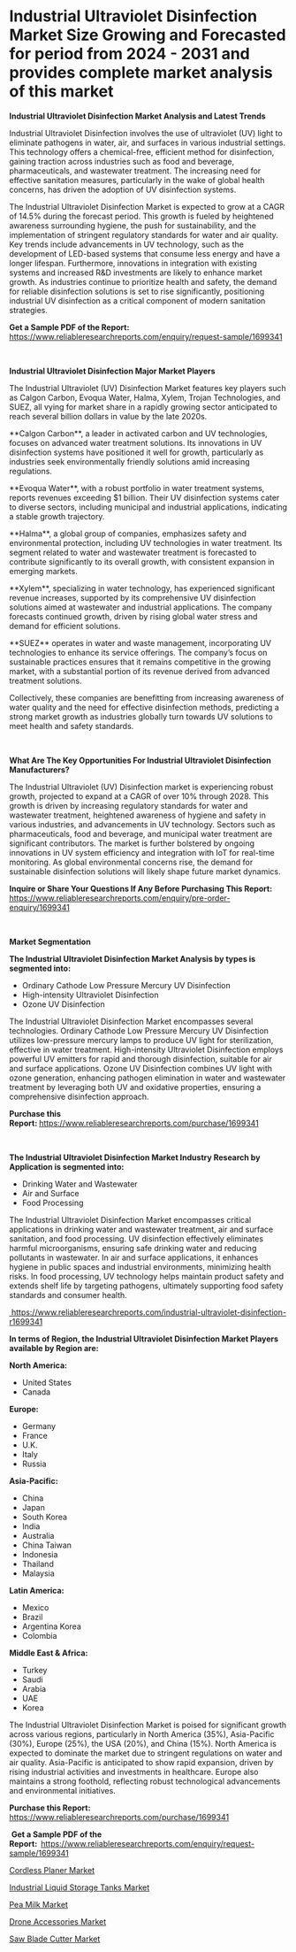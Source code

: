 <p><h1>Industrial Ultraviolet Disinfection Market Size Growing and Forecasted for period from 2024 - 2031 and provides complete market analysis of this market</h1></p><p><strong>Industrial Ultraviolet Disinfection Market Analysis and Latest Trends</strong></p>
<p><p>Industrial Ultraviolet Disinfection involves the use of ultraviolet (UV) light to eliminate pathogens in water, air, and surfaces in various industrial settings. This technology offers a chemical-free, efficient method for disinfection, gaining traction across industries such as food and beverage, pharmaceuticals, and wastewater treatment. The increasing need for effective sanitation measures, particularly in the wake of global health concerns, has driven the adoption of UV disinfection systems.</p><p>The Industrial Ultraviolet Disinfection Market is expected to grow at a CAGR of 14.5% during the forecast period. This growth is fueled by heightened awareness surrounding hygiene, the push for sustainability, and the implementation of stringent regulatory standards for water and air quality. Key trends include advancements in UV technology, such as the development of LED-based systems that consume less energy and have a longer lifespan. Furthermore, innovations in integration with existing systems and increased R&D investments are likely to enhance market growth. As industries continue to prioritize health and safety, the demand for reliable disinfection solutions is set to rise significantly, positioning industrial UV disinfection as a critical component of modern sanitation strategies.</p></p>
<p><strong>Get a Sample PDF of the Report:&nbsp;</strong> <a href="https://www.reliableresearchreports.com/enquiry/request-sample/1699341?utm_campaign=83&utm_medium=2&utm_source=Github&utm_content=ia&utm_term=20102024&utm_id=industrial-ultraviolet-disinfection">https://www.reliableresearchreports.com/enquiry/request-sample/1699341</a></p>
<p>&nbsp;</p>
<p><strong>Industrial Ultraviolet Disinfection Major Market Players</strong></p>
<p><p>The Industrial Ultraviolet (UV) Disinfection Market features key players such as Calgon Carbon, Evoqua Water, Halma, Xylem, Trojan Technologies, and SUEZ, all vying for market share in a rapidly growing sector anticipated to reach several billion dollars in value by the late 2020s.</p><p>**Calgon Carbon**, a leader in activated carbon and UV technologies, focuses on advanced water treatment solutions. Its innovations in UV disinfection systems have positioned it well for growth, particularly as industries seek environmentally friendly solutions amid increasing regulations.</p><p>**Evoqua Water**, with a robust portfolio in water treatment systems, reports revenues exceeding $1 billion. Their UV disinfection systems cater to diverse sectors, including municipal and industrial applications, indicating a stable growth trajectory.</p><p>**Halma**, a global group of companies, emphasizes safety and environmental protection, including UV technologies in water treatment. Its segment related to water and wastewater treatment is forecasted to contribute significantly to its overall growth, with consistent expansion in emerging markets.</p><p>**Xylem**, specializing in water technology, has experienced significant revenue increases, supported by its comprehensive UV disinfection solutions aimed at wastewater and industrial applications. The company forecasts continued growth, driven by rising global water stress and demand for efficient solutions.</p><p>**SUEZ** operates in water and waste management, incorporating UV technologies to enhance its service offerings. The company’s focus on sustainable practices ensures that it remains competitive in the growing market, with a substantial portion of its revenue derived from advanced treatment solutions.</p><p>Collectively, these companies are benefitting from increasing awareness of water quality and the need for effective disinfection methods, predicting a strong market growth as industries globally turn towards UV solutions to meet health and safety standards.</p></p>
<p>&nbsp;</p>
<p><strong>What Are The Key Opportunities For Industrial Ultraviolet Disinfection Manufacturers?</strong></p>
<p><p>The Industrial Ultraviolet (UV) Disinfection market is experiencing robust growth, projected to expand at a CAGR of over 10% through 2028. This growth is driven by increasing regulatory standards for water and wastewater treatment, heightened awareness of hygiene and safety in various industries, and advancements in UV technology. Sectors such as pharmaceuticals, food and beverage, and municipal water treatment are significant contributors. The market is further bolstered by ongoing innovations in UV system efficiency and integration with IoT for real-time monitoring. As global environmental concerns rise, the demand for sustainable disinfection solutions will likely shape future market dynamics.</p></p>
<p><strong>Inquire or Share Your Questions If Any Before Purchasing This Report:</strong> <a href="https://www.reliableresearchreports.com/enquiry/pre-order-enquiry/1699341?utm_campaign=83&utm_medium=2&utm_source=Github&utm_content=ia&utm_term=20102024&utm_id=industrial-ultraviolet-disinfection">https://www.reliableresearchreports.com/enquiry/pre-order-enquiry/1699341</a></p>
<p>&nbsp;</p>
<p><strong>Market Segmentation</strong></p>
<p><strong>The Industrial Ultraviolet Disinfection Market Analysis by types is segmented into:</strong></p>
<p><ul><li>Ordinary Cathode Low Pressure Mercury UV Disinfection</li><li>High-intensity Ultraviolet Disinfection</li><li>Ozone UV Disinfection</li></ul></p>
<p><p>The Industrial Ultraviolet Disinfection Market encompasses several technologies. Ordinary Cathode Low Pressure Mercury UV Disinfection utilizes low-pressure mercury lamps to produce UV light for sterilization, effective in water treatment. High-intensity Ultraviolet Disinfection employs powerful UV emitters for rapid and thorough disinfection, suitable for air and surface applications. Ozone UV Disinfection combines UV light with ozone generation, enhancing pathogen elimination in water and wastewater treatment by leveraging both UV and oxidative properties, ensuring a comprehensive disinfection approach.</p></p>
<p><strong>Purchase this Report:&nbsp;</strong><a href="https://www.reliableresearchreports.com/purchase/1699341?utm_campaign=83&utm_medium=2&utm_source=Github&utm_content=ia&utm_term=20102024&utm_id=industrial-ultraviolet-disinfection">https://www.reliableresearchreports.com/purchase/1699341</a></p>
<p>&nbsp;</p>
<p><strong>The Industrial Ultraviolet Disinfection Market Industry Research by Application is segmented into:</strong></p>
<p><ul><li>Drinking Water and Wastewater</li><li>Air and Surface</li><li>Food Processing</li></ul></p>
<p><p>The Industrial Ultraviolet Disinfection Market encompasses critical applications in drinking water and wastewater treatment, air and surface sanitation, and food processing. UV disinfection effectively eliminates harmful microorganisms, ensuring safe drinking water and reducing pollutants in wastewater. In air and surface applications, it enhances hygiene in public spaces and industrial environments, minimizing health risks. In food processing, UV technology helps maintain product safety and extends shelf life by targeting pathogens, ultimately supporting food safety standards and consumer health.</p></p>
<p><a href="https://www.reliableresearchreports.com/industrial-ultraviolet-disinfection-r1699341?utm_campaign=83&utm_medium=2&utm_source=Github&utm_content=ia&utm_term=20102024&utm_id=industrial-ultraviolet-disinfection">&nbsp;https://www.reliableresearchreports.com/industrial-ultraviolet-disinfection-r1699341</a></p>
<p><strong>In terms of Region, the Industrial Ultraviolet Disinfection Market Players available by Region are:</strong></p>
<p>
    <p> <strong> North America: </strong>
        <ul>
            <li>United States</li>
            <li>Canada</li>
        </ul>
        </p> 
    <p> <strong> Europe: </strong>
        <ul>
            <li>Germany</li>
            <li>France</li>
            <li>U.K.</li>
            <li>Italy</li>
            <li>Russia</li>
        </ul>
        </p> 
    <p> <strong> Asia-Pacific: </strong>
        <ul>
            <li>China</li>
            <li>Japan</li>
            <li>South Korea</li>
            <li>India</li>
            <li>Australia</li>
            <li>China Taiwan</li>
            <li>Indonesia</li>
            <li>Thailand</li>
            <li>Malaysia</li>
        </ul>
        </p> 
    <p> <strong> Latin America: </strong>
        <ul>
            <li>Mexico</li>
            <li>Brazil</li>
            <li>Argentina Korea</li>
            <li>Colombia</li>
        </ul>
        </p> 
    <p> <strong> Middle East & Africa: </strong>
        <ul>
            <li>Turkey</li>
            <li>Saudi</li>
            <li>Arabia</li>
            <li>UAE</li>
            <li>Korea</li>
        </ul>
    </p>
    </p>
<p><p>The Industrial Ultraviolet Disinfection Market is poised for significant growth across various regions, particularly in North America (35%), Asia-Pacific (30%), Europe (25%), the USA (20%), and China (15%). North America is expected to dominate the market due to stringent regulations on water and air quality. Asia-Pacific is anticipated to show rapid expansion, driven by rising industrial activities and investments in healthcare. Europe also maintains a strong foothold, reflecting robust technological advancements and environmental initiatives.</p></p>
<p><strong>Purchase this Report: </strong><a href="https://www.reliableresearchreports.com/purchase/1699341?utm_campaign=83&utm_medium=2&utm_source=Github&utm_content=ia&utm_term=20102024&utm_id=industrial-ultraviolet-disinfection">https://www.reliableresearchreports.com/purchase/1699341</a></p>
<p>&nbsp;<strong>Get a Sample PDF of the Report:&nbsp;&nbsp;</strong><a href="https://www.reliableresearchreports.com/enquiry/request-sample/1699341?utm_campaign=83&utm_medium=2&utm_source=Github&utm_content=ia&utm_term=20102024&utm_id=industrial-ultraviolet-disinfection">https://www.reliableresearchreports.com/enquiry/request-sample/1699341</a></p>
<p><strong></strong></p>
<p><p><a href="https://issuu.com/reportprime-2/docs/cordless-planer-market-size-2030.pp_236253e172edba?utm_campaign=83&utm_medium=2&utm_source=Github&utm_content=ia&utm_term=20102024&utm_id=industrial-ultraviolet-disinfection">Cordless Planer Market</a></p><p><a href="https://github.com/dowsegmspivadlk/Market-Research-Report-List-1/blob/main/industrial-liquid-storage-tanks-market.md?utm_campaign=83&utm_medium=2&utm_source=Github&utm_content=ia&utm_term=20102024&utm_id=industrial-ultraviolet-disinfection">Industrial Liquid Storage Tanks Market</a></p><p><a href="https://www.linkedin.com/pulse/pea-milk-market-refracting-trends-consumer-behaviors-dcqce?utm_campaign=83&utm_medium=2&utm_source=Github&utm_content=ia&utm_term=20102024&utm_id=industrial-ultraviolet-disinfection">Pea Milk Market</a></p><p><a href="https://www.linkedin.com/pulse/global-drone-accessories-market-trends-analysis-future-growth-i8syf?utm_campaign=83&utm_medium=2&utm_source=Github&utm_content=ia&utm_term=20102024&utm_id=industrial-ultraviolet-disinfection">Drone Accessories Market</a></p><p><a href="https://issuu.com/reportprime-2/docs/saw-blade-cutter-market-size-2030.p_6d278cf3f501e8?utm_campaign=83&utm_medium=2&utm_source=Github&utm_content=ia&utm_term=20102024&utm_id=industrial-ultraviolet-disinfection">Saw Blade Cutter Market</a></p></p>